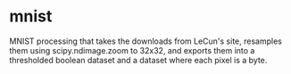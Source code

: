 # mnist

MNIST processing that takes the downloads from LeCun's site, resamples
them using scipy.ndimage.zoom to 32x32, and exports them into a
thresholded boolean dataset and a dataset where each pixel is a byte.
